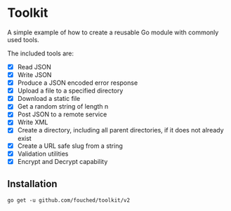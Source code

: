 # Toolkit

A simple example of how to create a reusable Go module with commonly used tools.

The included tools are:

- [X] Read JSON
- [X] Write JSON
- [X] Produce a JSON encoded error response
- [X] Upload a file to a specified directory
- [X] Download a static file
- [X] Get a random string of length n
- [X] Post JSON to a remote service
- [X] Write XML
- [X] Create a directory, including all parent directories, if it does not already exist
- [X] Create a URL safe slug from a string
- [X] Validation utilities
- [X] Encrypt and Decrypt capability

## Installation

`go get -u github.com/fouched/toolkit/v2`
